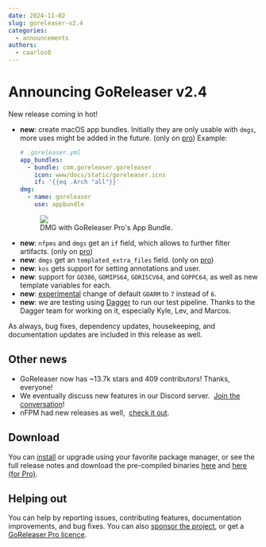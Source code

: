 ```yaml
---
date: 2024-11-02
slug: goreleaser-v2.4
categories:
  - announcements
authors:
  - caarlos0
---
```


# Announcing GoReleaser v2.4

New release coming in hot!

<!-- more -->

- **new**: create macOS app bundles. Initially they are only usable with `dmgs`,
  more uses might be added in the future. (only on [pro][])
  Example:
  ```yaml
  # .goreleaser.yml
  app_bundles:
    - bundle: com.goreleaser.goreleaser
      icon: www/docs/static/goreleaser.icns
      if: '{{eq .Arch "all"}}'
  dmg:
    - name: goreleaser
      use: appbundle
  ```
  <figure>
    <img src="https://carlosbecker.com/posts/goreleaser-v2.4/img.jpg"/>
    <figcaption>DMG with GoReleaser Pro's App Bundle.</figcaption>
  </figure>
- **new**: `nfpms` and `dmgs` get an `if` field, which allows to further filter
  artifacts. (only on [pro][])
- **new**: `dmgs` get an `templated_extra_files` field. (only on [pro][])
- **new**: `kos` gets support for setting annotations and user.
- **new**: support for `GO386`, `GOMIPS64`, `GORISCV64`, and `GOPPC64`, as well
  as new template variables for each.
- **new**: [experimental][] change of default `GOARM` to `7` instead of `6`.
- **new**: we are testing using [Dagger][] to run our test pipeline. Thanks to
  the Dagger team for working on it, especially Kyle, Lev, and Marcos.

As always, bug fixes, dependency updates, housekeeping, and documentation
updates are included in this release as well.

## Other news

- GoReleaser now has ~13.7k stars and 409 contributors! Thanks, everyone!
- We eventually discuss new features in our Discord server. 
  [Join the conversation][discord]!
- nFPM had new releases as well, 
  [check it out](https://github.com/goreleaser/nfpm/releases).

## Download

You can [install][] or upgrade using your favorite package manager, or see the
full release notes and download the pre-compiled binaries [here][oss-rel] and
[here (for Pro)][pro-rel].

## Helping out

You can help by reporting issues, contributing features, documentation
improvements, and bug fixes.
You can also [sponsor the project](/sponsors), or get a
[GoReleaser Pro licence][pro].

[pro]: /pro
[install]: https://goreleaser.com/install
[pro-rel]: https://github.com/goreleaser/goreleaser-pro/releases/tag/v2.4.0-pro
[oss-rel]: https://github.com/goreleaser/goreleaser/releases/tag/v2.4.0
[discord]: https://goreleaser.com/discord
[experimental]: https://goreleaser.com/experiments/
[Dagger]: https://dagger.io

